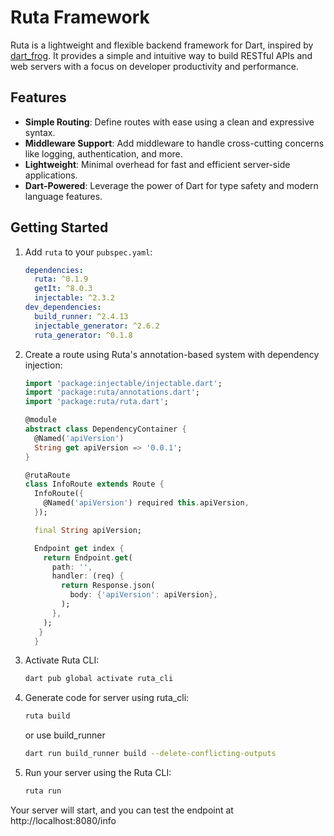 # Ruta Framework

Ruta is a lightweight and flexible backend framework for Dart, inspired
by [dart_frog](https://github.com/VeryGoodOpenSource/dart_frog). It provides a simple and intuitive way to build RESTful
APIs and web servers with a focus on developer productivity and performance.

## Features

- **Simple Routing**: Define routes with ease using a clean and expressive syntax.
- **Middleware Support**: Add middleware to handle cross-cutting concerns like logging, authentication, and more.
- **Lightweight**: Minimal overhead for fast and efficient server-side applications.
- **Dart-Powered**: Leverage the power of Dart for type safety and modern language features.

## Getting Started

1. Add `ruta` to your `pubspec.yaml`:
   ```yaml
   dependencies:
     ruta: ^0.1.9
     getIt: ^8.0.3
     injectable: ^2.3.2
   dev_dependencies:
     build_runner: ^2.4.13
     injectable_generator: ^2.6.2
     ruta_generator: ^0.1.8

2. Create a route using Ruta's annotation-based system with dependency injection:
   ```dart
   import 'package:injectable/injectable.dart';
   import 'package:ruta/annotations.dart';
   import 'package:ruta/ruta.dart';

   @module
   abstract class DependencyContainer {
     @Named('apiVersion')
     String get apiVersion => '0.0.1';
   }

   @rutaRoute
   class InfoRoute extends Route {
     InfoRoute({
       @Named('apiVersion') required this.apiVersion,
     });

     final String apiVersion;

     Endpoint get index {
       return Endpoint.get(
         path: '',
         handler: (req) {
           return Response.json(
             body: {'apiVersion': apiVersion},
           );
         },
       );
      }
     }

3. Activate Ruta CLI:
   ```bash
   dart pub global activate ruta_cli

4. Generate code for server using ruta_cli:
   ```bash
   ruta build
   ```
   or use build_runner
   ```bash
   dart run build_runner build --delete-conflicting-outputs
   ```

5. Run your server using the Ruta CLI:
   ```bash
   ruta run
   ```

Your server will start, and you can test the endpoint at http://localhost:8080/info



